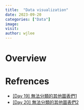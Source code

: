 ```yaml
---
title:  "Data visualization"
date: 2023-09-20
categories: ["Data"]
image: 
visit:
author: wjlee
---
```


# Overview

# Refrences
* [[Day 19] 無法分類的其他圖表們1](https://ithelp.ithome.com.tw/articles/10219843)
* [[Day 20] 無法分類的其他圖表們2](https://ithelp.ithome.com.tw/articles/10220440)